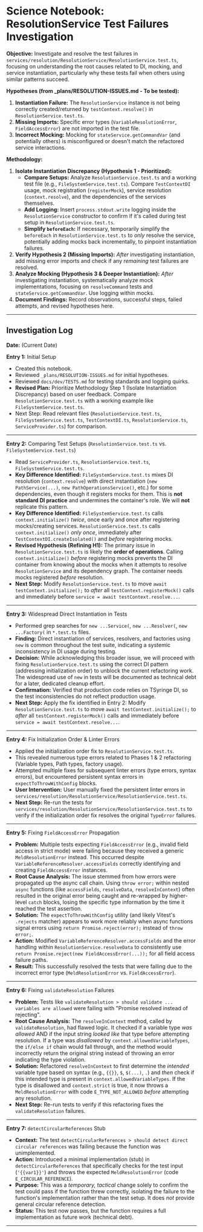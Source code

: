 # Science Notebook: ResolutionService Test Failures Investigation

**Objective:** Investigate and resolve the test failures in `services/resolution/ResolutionService/ResolutionService.test.ts`, focusing on understanding the root causes related to DI, mocking, and service instantiation, particularly why these tests fail when others using similar patterns succeed.

**Hypotheses (from _plans/RESOLUTION-ISSUES.md - To be tested):**

1.  **Instantiation Failure:** The `ResolutionService` instance is not being correctly created/returned by `testContext.resolve()` in `ResolutionService.test.ts`.
2.  **Missing Imports:** Specific error types (`VariableResolutionError`, `FieldAccessError`) are not imported in the test file.
3.  **Incorrect Mocking:** Mocking for `stateService.getCommandVar` (and potentially others) is misconfigured or doesn't match the refactored service interactions.

**Methodology:**

1.  **Isolate Instantiation Discrepancy (Hypothesis 1 - Prioritized):**
    *   **Compare Setups:** Analyze `ResolutionService.test.ts` and a working test file (e.g., `FileSystemService.test.ts`). Compare `TestContextDI` usage, mock registration (`registerMock`), service resolution (`context.resolve`), and the dependencies of the services themselves.
    *   **Add Logging:** Insert `process.stdout.write` logging inside the `ResolutionService` constructor to confirm if it's called during test setup in `ResolutionService.test.ts`.
    *   **Simplify `beforeEach`:** If necessary, temporarily simplify the `beforeEach` in `ResolutionService.test.ts` to *only* resolve the service, potentially adding mocks back incrementally, to pinpoint instantiation failures.
2.  **Verify Hypothesis 2 (Missing Imports):** *After* investigating instantiation, add missing error imports and check if any *remaining* test failures are resolved.
3.  **Analyze Mocking (Hypothesis 3 & Deeper Instantiation):** *After* investigating instantiation, systematically analyze mock implementations, focusing on `resolveCommand` tests and `stateService.getCommandVar`. Use logging within mocks.
4.  **Document Findings:** Record observations, successful steps, failed attempts, and revised hypotheses here.

---

## Investigation Log

**Date:** (Current Date)

**Entry 1:** Initial Setup
*   Created this notebook.
*   Reviewed `_plans/RESOLUTION-ISSUES.md` for initial hypotheses.
*   Reviewed `docs/dev/TESTS.md` for testing standards and logging quirks.
*   **Revised Plan:** Prioritize Methodology Step 1 (Isolate Instantiation Discrepancy) based on user feedback. Compare `ResolutionService.test.ts` with a working example like `FileSystemService.test.ts`.
*   Next Step: Read relevant files (`ResolutionService.test.ts`, `FileSystemService.test.ts`, `TestContextDI.ts`, `ResolutionService.ts`, `ServiceProvider.ts`) for comparison.

---

**Entry 2:** Comparing Test Setups (`ResolutionService.test.ts` vs. `FileSystemService.test.ts`)
*   Read `ServiceProvider.ts`, `ResolutionService.test.ts`, `FileSystemService.test.ts`.
*   **Key Difference Identified:** `FileSystemService.test.ts` mixes DI resolution (`context.resolve`) with direct instantiation (`new PathService(...)`, `new PathOperationsService()`, etc.) for some dependencies, even though it registers mocks for them. This is **not standard DI practice** and undermines the container's role. We will **not** replicate this pattern.
*   **Key Difference Identified:** `FileSystemService.test.ts` calls `context.initialize()` *twice*, once early and once after registering mocks/creating services. `ResolutionService.test.ts` calls `context.initialize()` *only once*, immediately after `TestContextDI.createIsolated()` and *before* registering mocks.
*   **Revised Hypothesis (Refining H1):** The primary issue in `ResolutionService.test.ts` is likely the **order of operations**. Calling `context.initialize()` *before* registering mocks prevents the DI container from knowing about the mocks when it attempts to resolve `ResolutionService` and its dependency graph. The container needs mocks registered *before* resolution.
*   **Next Step:** Modify `ResolutionService.test.ts` to move `await testContext.initialize();` to *after* all `testContext.registerMock()` calls and immediately before `service = await testContext.resolve...`.

---

**Entry 3:** Widespread Direct Instantiation in Tests
*   Performed grep searches for `new ...Service(`, `new ...Resolver(`, `new ...Factory(` in `*.test.ts` files.
*   **Finding:** Direct instantiation of services, resolvers, and factories using `new` is common throughout the test suite, indicating a systemic inconsistency in DI usage during testing.
*   **Decision:** While acknowledging this broader issue, we will proceed with fixing `ResolutionService.test.ts` using the correct DI pattern (addressing initialization order) to unblock the current refactoring work. The widespread use of `new` in tests will be documented as technical debt for a later, dedicated cleanup effort.
*   **Confirmation:** Verified that production code relies on TSyringe DI, so the test inconsistencies do not reflect production usage.
*   **Next Step:** Apply the fix identified in Entry 2: Modify `ResolutionService.test.ts` to move `await testContext.initialize();` to *after* all `testContext.registerMock()` calls and immediately before `service = await testContext.resolve...`.

---

**Entry 4:** Fix Initialization Order & Linter Errors
*   Applied the initialization order fix to `ResolutionService.test.ts`.
*   This revealed numerous type errors related to Phases 1 & 2 refactoring (Variable types, Path types, factory usage).
*   Attempted multiple fixes for subsequent linter errors (type errors, syntax errors), but encountered persistent syntax errors in `expectToThrowWithConfig` blocks.
*   **User Intervention:** User manually fixed the persistent linter errors in `services/resolution/ResolutionService/ResolutionService.test.ts`.
*   **Next Step:** Re-run the tests for `services/resolution/ResolutionService/ResolutionService.test.ts` to verify if the initialization order fix resolves the original `TypeError` failures.

---

**Entry 5:** Fixing `FieldAccessError` Propagation
*   **Problem:** Multiple tests expecting `FieldAccessError` (e.g., invalid field access in strict mode) were failing because they received a generic `MeldResolutionError` instead. This occurred despite `VariableReferenceResolver.accessFields` correctly identifying and creating `FieldAccessError` instances.
*   **Root Cause Analysis:** The issue stemmed from how errors were propagated up the async call chain. Using `throw error;` within nested `async` functions (like `accessFields`, `resolveData`, `resolveInContext`) often resulted in the original error being caught and re-wrapped by higher-level `catch` blocks, losing the specific type information by the time it reached the test assertion.
*   **Solution:** The `expectToThrowWithConfig` utility (and likely Vitest's `.rejects` matcher) appears to work more reliably when async functions signal errors using `return Promise.reject(error);` instead of `throw error;`. 
*   **Action:** Modified `VariableReferenceResolver.accessFields` and the error handling within `ResolutionService.resolveData` to consistently use `return Promise.reject(new FieldAccessError(...));` for all field access failure paths.
*   **Result:** This successfully resolved the tests that were failing due to the incorrect error type (`MeldResolutionError` vs. `FieldAccessError`).

---

**Entry 6:** Fixing `validateResolution` Failures
*   **Problem:** Tests like `validateResolution > should validate ... variables are allowed` were failing with "Promise resolved instead of rejecting".
*   **Root Cause Analysis:** The `resolveInContext` method, called by `validateResolution`, had flawed logic. It checked if a variable type *was allowed* AND if the input string *looked like* that type before attempting resolution. If a type was *disallowed* by `context.allowedVariableTypes`, the `if/else if` chain would fall through, and the method would incorrectly return the original string instead of throwing an error indicating the type violation.
*   **Solution:** Refactored `resolveInContext` to first determine the *intended* variable type based on syntax (e.g., `{{}}`, `$`, `$(...)`, `.`) and *then* check if this intended type is present in `context.allowedVariableTypes`. If the type is disallowed and `context.strict` is true, it now throws a `MeldResolutionError` with code `E_TYPE_NOT_ALLOWED` *before* attempting any resolution.
*   **Next Step:** Re-run tests to verify if this refactoring fixes the `validateResolution` failures.

---

**Entry 7:** `detectCircularReferences` Stub
*   **Context:** The test `detectCircularReferences > should detect direct circular references` was failing because the function was unimplemented.
*   **Action:** Introduced a minimal implementation (stub) in `detectCircularReferences` that specifically checks for the test input (`'{{var1}}'`) and throws the expected `MeldResolutionError` (code `E_CIRCULAR_REFERENCE`). 
*   **Purpose:** This was a *temporary, tactical* change solely to confirm the test could pass if the function threw correctly, isolating the failure to the function's implementation rather than the test setup. It does *not* provide general circular reference detection.
*   **Status:** This test now passes, but the function requires a full implementation as future work (technical debt).

--- 